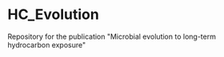 # HC_Evolution

Repository for the publication "Microbial evolution to long-term hydrocarbon exposure"
